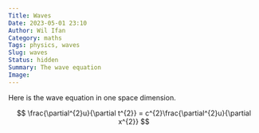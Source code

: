 ```yaml
---
Title: Waves
Date: 2023-05-01 23:10
Author: Wil Ifan
Category: maths
Tags: physics, waves
Slug: waves
Status: hidden
Summary: The wave equation
Image:
---
```


Here is the wave equation in one space dimension.

$$
\frac{\partial^{2}u}{\partial t^{2}} = c^{2}\frac{\partial^{2}u}{\partial x^{2}}
$$
